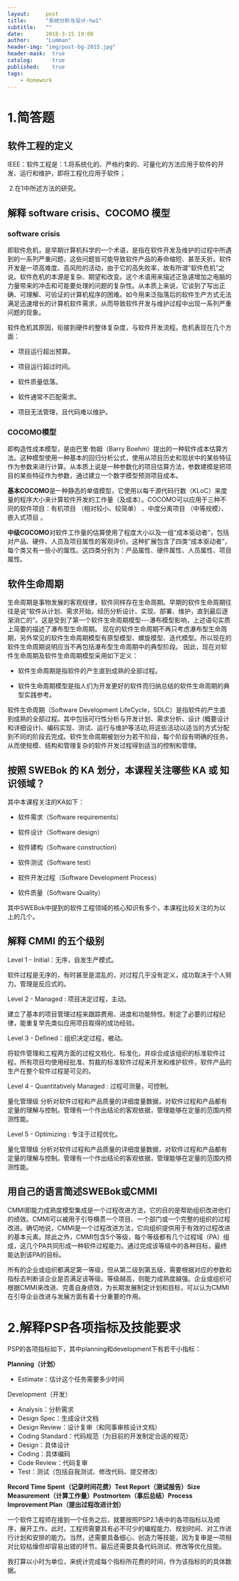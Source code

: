 ```yaml
---
layout:     post
title:      "系统分析与设计-hw1"
subtitle:   ""
date:       2018-3-15 19:00
author:     "Lumman"
header-img: "img/post-bg-2015.jpg"
header-mask:  true
catalog:      true
published:    true
tags:
    - Homework
---
```

# 1.简答题
## 软件工程的定义
IEEE：软件工程是：1.将系统化的、严格约束的、可量化的方法应用于软件的开发、运行和维护，即将工程化应用于软件；

​                                 2.在1中所述方法的研究。

## 解释 software crisis、COCOMO 模型
### software crisis

即软件危机，是早期计算机科学的一个术语，是指在软件开发及维护的过程中所遇到的一系列严重问题，这些问题皆可能导致软件产品的寿命缩短、甚至夭折。软件开发是一项高难度、高风险的活动，由于它的高失败率，故有所谓“软件危机”之说。软件危机的本源是复杂、期望和改变。这个术语用来描述正急遽增加之电脑的力量带来的冲击和可能要处理的问题的复杂性。从本质上来说，它谈到了写出正确、可理解、可验证的计算机程序的困难。如今用来泛指落后的软件生产方式无法满足迅速增长的计算机软件需求，从而导致软件开发与维护过程中出现一系列严重问题的现象。

软件危机其原因，衔接到硬件的整体复杂度，与软件开发流程。危机表现在几个方面：

- 项目运行超出预算。


- 项目运行超过时间。


- 软件质量低落。


- 软件通常不匹配需求。


- 项目无法管理，且代码难以维护。

### COCOMO模型

即构造性成本模型，是由巴里·勃姆（Barry Boehm）提出的一种软件成本估算方法。这种模型使用一种基本的回归分析公式，使用从项目历史和现状中的某些特征作为参数来进行计算。从本质上说是一种参数化的项目估算方法，参数建模是把项目的某些特征作为参数，通过建立一个数字模型预测项目成本。

**基本COCOMO**是一种静态的单值模型，它使用以每千源代码行数（KLoC）来度量的程序大小来计算软件开发的工作量（及成本）。COCOMO可以应用于三种不同的软件项目：有机项目 （相对较小、较简单） 、中度分离项目 （中等规模）、嵌入式项目 。

**中级COCOMO**对软件工作量的估算使用了程度大小以及一组“成本驱动者”，包括对产品、硬件、人员及项目属性的客观评价。这种扩展包含了四类“成本驱动者”，每个类又有一些小的属性。这四类分别为：产品属性、硬件属性、人员属性、项目属性。

## 软件生命周期

生命周期是事物发展的客观规律，软件同样存在生命周期。早期的软件生命周期往往是说“软件从计划、需求开始，经历分析设计、实现、部署、维护，直到最后逐渐消亡的”。这是受到了第一个软件生命周期模型---瀑布模型影响，上述语句实质上简要的描述了瀑布型生命周期。 现在的软件生命周期不再只考虑瀑布型生命周期，另外常见的软件生命周期模型有原型模型、螺旋模型、迭代模型。所以现在的软件生命周期说明应当不再包括瀑布型生命周期中的典型阶段。
因此，现在对软件生命周期及软件生命周期模型采用如下定义：

- 软件生命周期是指软件的产生直到成熟的全部过程。


- 软件生命周期模型是指人们为开发更好的软件而归纳总结的软件生命周期的典型实践参考。

软件生命周期（Software Development LifeCycle，SDLC）是指软件的产生直到成熟的全部过程。其中包括可行性分析与开发计划、需求分析、设计 (概要设计和详细设计)、编码实现、测试、运行与维护等活动,将这些活动以适当的方式分配到不同的阶段去完成。软件生命周期被划分为若干阶段，每个阶段有明确的任务，从而使规模、结构和管理复杂的软件开发过程得到适当的控制和管理。

## 按照 SWEBok 的 KA 划分，本课程关注哪些 KA 或 知识领域？

其中本课程关注的KA如下：

- 软件需求（Software requirements）


- 软件设计（Software design）


- 软件建构（Software construction）


- 软件测试（Software test）


- 软件开发过程（Software Development Process）


- 软件质量（Software Quality）

其中SWEBok中提到的软件工程领域的核心知识有多个，本课程比较关注的为以上的几个。

## 解释 CMMI 的五个级别

Level 1 - Initial：无序，自发生产模式。

软件过程是无序的，有时甚至是混乱的，对过程几乎没有定义，成功取决于个人努力。管理是反应式的。

Level 2 - Managed : 项目决定过程，主动。

建立了基本的项目管理过程来跟踪费用、进度和功能特性。制定了必要的过程纪律，能重复早先类似应用项目取得的成功经验。

Level 3 - Defined：组织决定过程，被动。

将软件管理和工程两方面的过程文档化、标准化，并综合成该组织的标准软件过程。所有项目均使用经批准、剪裁的标准软件过程来开发和维护软件，软件产品的生产在整个软件过程是可见的。

Level 4 - Quantitatively Managed : 过程可测量，可控制。

量化管理级 分析对软件过程和产品质量的详细度量数据，对软件过程和产品都有定量的理解与控制。管理有一个作出结论的客观依据，管理能够在定量的范围内预测性能。

Level 5 - Optimizing : 专注于过程优化。

量化管理级 分析对软件过程和产品质量的详细度量数据，对软件过程和产品都有定量的理解与控制。管理有一个作出结论的客观依据，管理能够在定量的范围内预测性能。

## 用自己的语言简述SWEBok或CMMI

CMMI即能力成熟度模型集成是一个过程改进方法，它的目的是帮助组织改进他们的绩效。CMMI可以被用于引导横贯一个项目、一个部门或一个完整的组织的过程改进。确切地说，CMMI是一个过程改进方法，它向组织提供用于有效的过程改进的基本元素。除此之外，CMMI包含5个等级，每个等级都有几个过程域（PA）组成，这几个PA共同形成一种软件过程能力。通过完成该等级中的各种目标，最终能达到该PA的目标。

所有的企业或组织都满足第一等级，但从第二级到第五级，需要根据对应的参数和指标去判断该企业是否满足该等级。等级越高，则能力成熟度越强。企业或组织可根据CMMI来改进、完善自身绩效，为长期发展制定计划和目标，可以认为CMMI在引导企业改进与发展方面有着十分重要的作用。

# 2.解释PSP各项指标及技能要求

PSP的各项指标如下，其中planning和development下有若干小指标：

**Planning（计划）**

- Estimate：估计这个任务需要多少时间

Development（开发）

- Analysis：分析需求
- Design Spec：生成设计文档
- Design Review：设计复审（和同事审核设计文档）
- Coding Standard：代码规范（为目前的开发制定合适的规范）
- Design：具体设计
- Coding：具体编码
- Code Review：代码复审
- Test：测试（包括自我测试、修改代码、提交修改）

**Record Time Spent（记录时间花费）Test Report（测试报告）Size Measurement（计算工作量）Postmortem（事后总结）Process Improvement Plan（提出过程改进计划）**

一个软件工程师在接到一个任务之后，就要按照PSP2.1表中的各项指标以及顺序，展开工作。此时，工程师需要具有必不可少的编程能力、规划时间、对工作进行计划和安排的能力。当然，还需要具备细心、创造力等技能，因为复审是一项相对比较枯燥但却容易出错的环节。最后还需要具备代码测试、修改等优化技能。

我打算以小时为单位，来统计完成每个指标所花费的时间，作为该指标的的具体数据。